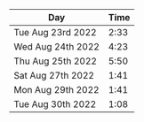 | Day               | Time |
| ----------------- | ---- |
| Tue Aug 23rd 2022 | 2:33 |
| Wed Aug 24th 2022 | 4:23 |
| Thu Aug 25th 2022 | 5:50 |
| Sat Aug 27th 2022 | 1:41 |
| Mon Aug 29th 2022 | 1:41 |
| Tue Aug 30th 2022 | 1:08 |
